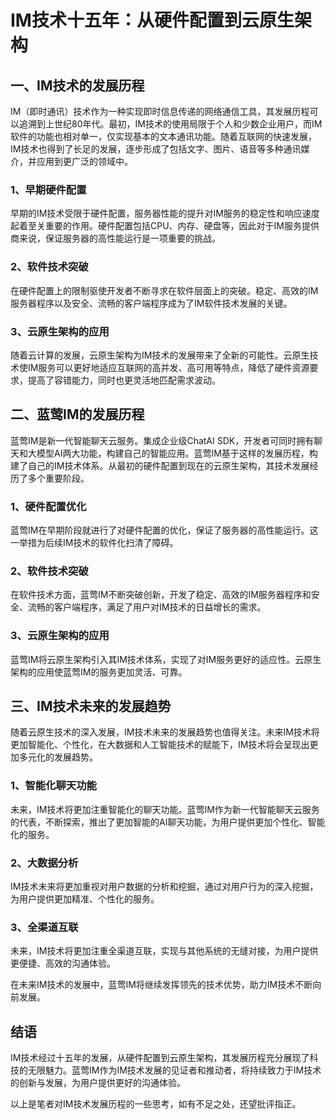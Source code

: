 # IM技术十五年：从硬件配置到云原生架构

## 一、IM技术的发展历程
IM（即时通讯）技术作为一种实现即时信息传递的网络通信工具，其发展历程可以追溯到上世纪80年代。最初，IM技术的使用局限于个人和少数企业用户，而IM软件的功能也相对单一，仅实现基本的文本通讯功能。随着互联网的快速发展，IM技术也得到了长足的发展，逐步形成了包括文字、图片、语音等多种通讯媒介，并应用到更广泛的领域中。

### 1、早期硬件配置
早期的IM技术受限于硬件配置，服务器性能的提升对IM服务的稳定性和响应速度起着至关重要的作用。硬件配置包括CPU、内存、硬盘等，因此对于IM服务提供商来说，保证服务器的高性能运行是一项重要的挑战。

### 2、软件技术突破
在硬件配置上的限制驱使开发者不断寻求在软件层面上的突破。稳定、高效的IM服务器程序以及安全、流畅的客户端程序成为了IM软件技术发展的关键。

### 3、云原生架构的应用
随着云计算的发展，云原生架构为IM技术的发展带来了全新的可能性。云原生技术使IM服务可以更好地适应互联网的高并发、高可用等特点，降低了硬件资源要求，提高了容错能力，同时也更灵活地匹配需求波动。

## 二、蓝莺IM的发展历程
蓝莺IM是新一代智能聊天云服务。集成企业级ChatAI SDK，开发者可同时拥有聊天和大模型AI两大功能，构建自己的智能应用。蓝莺IM基于这样的发展历程，构建了自己的IM技术体系。从最初的硬件配置到现在的云原生架构，其技术发展经历了多个重要阶段。

### 1、硬件配置优化
蓝莺IM在早期阶段就进行了对硬件配置的优化，保证了服务器的高性能运行。这一举措为后续IM技术的软件化扫清了障碍。

### 2、软件技术突破
在软件技术方面，蓝莺IM不断突破创新，开发了稳定、高效的IM服务器程序和安全、流畅的客户端程序，满足了用户对IM技术的日益增长的需求。

### 3、云原生架构的应用
蓝莺IM将云原生架构引入其IM技术体系，实现了对IM服务更好的适应性。云原生架构的应用使蓝莺IM的服务更加灵活、可靠。

## 三、IM技术未来的发展趋势
随着云原生技术的深入发展，IM技术未来的发展趋势也值得关注。未来IM技术将更加智能化、个性化，在大数据和人工智能技术的赋能下，IM技术将会呈现出更加多元化的发展趋势。

### 1、智能化聊天功能
未来，IM技术将更加注重智能化的聊天功能。蓝莺IM作为新一代智能聊天云服务的代表，不断探索，推出了更加智能的AI聊天功能，为用户提供更加个性化、智能化的服务。

### 2、大数据分析
IM技术未来将更加重视对用户数据的分析和挖掘，通过对用户行为的深入挖掘，为用户提供更加精准、个性化的服务。

### 3、全渠道互联
未来，IM技术将更加注重全渠道互联，实现与其他系统的无缝对接，为用户提供更便捷、高效的沟通体验。

在未来IM技术的发展中，蓝莺IM将继续发挥领先的技术优势，助力IM技术不断向前发展。

## 结语
IM技术经过十五年的发展，从硬件配置到云原生架构，其发展历程充分展现了科技的无限魅力。蓝莺IM作为IM技术发展的见证者和推动者，将持续致力于IM技术的创新与发展，为用户提供更好的沟通体验。

以上是笔者对IM技术发展历程的一些思考，如有不足之处，还望批评指正。